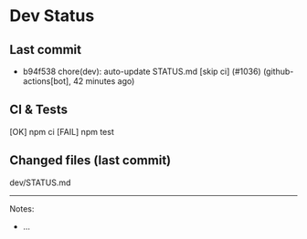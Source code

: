# Dev Status

## Last commit
- b94f538 chore(dev): auto-update STATUS.md [skip ci] (#1036) (github-actions[bot], 42 minutes ago)
## CI & Tests
[OK] npm ci
[FAIL] npm test

## Changed files (last commit)
dev/STATUS.md

---
Notes:
- ...
